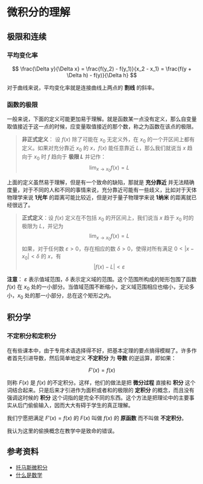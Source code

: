 # 微积分的理解

[annotation]: <id> (4dc72826-9305-42c2-a662-09a055b9007b)
[annotation]: <status> (public)
[annotation]: <create_time> (2019-09-09 16:00:09)
[annotation]: <category> (数学理论)
[annotation]: <comments> (true)
[annotation]: <url> (http://blog.ccyg.studio/article/4dc72826-9305-42c2-a662-09a055b9007b)


## 极限和连续

### 平均变化率

$$
\frac{\Delta y}{\Delta x}
= \frac{f(y_2) - f(y_1)}{x_2 - x_1} 
= \frac{f(y + \Delta h) - f(y)}{\Delta h}
$$

对于曲线来说，平均变化率就是连接曲线上两点的 **割线** 的斜率。

### 函数的极限

一般来说，下面的定义可能更加易于理解。就是函数某一点没有定义，那么自变量取值接近于这一点的时候，应变量取值接近的那个数，称之为函数在该点的极限。

> **非正式定义**： 设 $f(x)$ 除了可能在 $x_0$ 无定义外，在 $x_0$ 的一个开区间上都有定义。如果对充分靠近 $x_0$ 的 $x$，$f(x)$ 能任意靠近 $L$，那么我们就说当 $x$ 趋向于 $x_0$ 时 $f$ 趋向于 **极限 $L$** 并记作：
> $$
> \lim_{x \to x_0} f(x) = L
> $$

上面的定义虽然易于理解，但是有一个致命的缺陷，那就是 **充分靠近** 并无法精确度量，对于不同的人和不同的事情来说，充分靠近可能有一些歧义，比如对于天体物理学来说 **1光年** 的距离可能比较近，但是对于量子物理学来说 **1纳米** 的距离就已经很远了。

> **正式定义**：设 $f(x)$ 定义在不包括 $x_0$ 的开区间上，我们说当 $x$ 趋于 $x_0$ 时的极限为 $L$，并记为
> $$
> \lim_{x \to x_0} f(x) = L
> $$
> 如果，对于任何数 $\varepsilon > 0$，存在相应的数 $\delta > 0$，使得对所有满足 $0 < |x - x_0| < \delta$ 的 $x$，有
> $$
> |f(x) - L| < \varepsilon
> $$
 
**注意**： $\varepsilon$ 表示值域范围，$\delta$ 表示定义域的范围。这个范围所构成的矩形包围了函数 $f(x)$ 在 $x_0$ 处的一小部分。当值域范围不断缩小，定义域范围相应也缩小，无论多小，$x_0$ 处的那一小部分，总在这个矩形之内。

## 积分学

### 不定积分和定积分

在有些课本中，由于专用术语选择得不好，把基本定理的要点搞得模糊了。许多作者首先引进导数，然后简单地定义 **不定积分** 为 **导数** 的逆运算，即如果：

$$
F'(x) = f(x)
$$

则称 $F(x)$ 是 $f(x)$ 的不定积分。这样，他们的做法是把 **微分过程** 直接和 **积分** 这个词结合起来。只是后来才引进作为面积或者和的极限的 **定积分** 的概念，而且没有强调这时候的 **积分** 这个词指的是完全不同的东西。这个方法是把理论中的主要事实从后门偷偷输入，因而大大有碍于学生的真正理解。

我们宁愿把满足 $F'(x)=f(x)$ 的 $F(x)$ 叫做 $f(x)$ 的 **原函数** 而不叫做 **不定积分**。

我认为这里的偷换概念在教学中是致命的错误。


## 参考资料

- [托马斯微积分](https://book.douban.com/subject/1231399/)
- [什么是数学](https://book.douban.com/subject/1320282/)
